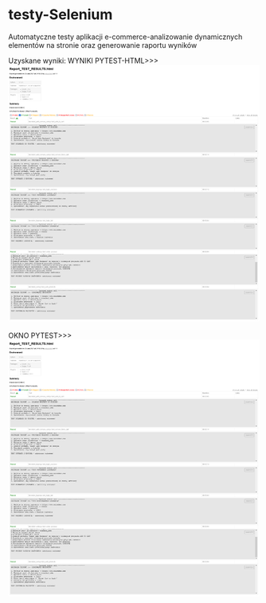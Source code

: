 # testy-Selenium
Automatyczne testy aplikacji e-commerce-analizowanie dynamicznych elementów na stronie oraz generowanie raportu wyników

Uzyskane wyniki:
WYNIKI PYTEST-HTML>>>
<br> 
![Rezultaty testów z pytest-html](Images/Report_TEST_RESULTS.png)
<br>  
OKNO PYTEST>>>
<br> 
![Okno pytest](Images/Report_TEST_RESULTS.png)
